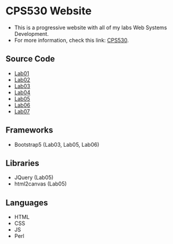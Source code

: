 # CPS530 Website
- This is a progressive website with all of my labs Web Systems Development.
- For more information, check this link: [CPS530](https://www.torontomu.ca/calendar/2023-2024/courses/computer-science/CPS/530/).

## Source Code
- [Lab01](https://github.com/andrearcaina/CPS530-Website/tree/main/labs/Lab01)
- [Lab02](https://github.com/andrearcaina/CPS530-Website/tree/main/labs/Lab02)
- [Lab03](https://github.com/andrearcaina/CPS530-Website/tree/main/labs/Lab03)
- [Lab04](https://github.com/andrearcaina/CPS530-Website/tree/main/labs/Lab04)
- [Lab05](https://github.com/andrearcaina/CPS530-Website/tree/main/labs/Lab05)
- [Lab06](https://github.com/andrearcaina/CPS530-Website/tree/main/labs/Lab06)
- [Lab07](https://github.com/andrearcaina/CPS530-Website/tree/main/labs/Lab07)

## Frameworks
- Bootstrap5 (Lab03, Lab05, Lab06)

## Libraries
- JQuery (Lab05)
- html2canvas (Lab05)

## Languages
- HTML
- CSS
- JS
- Perl
